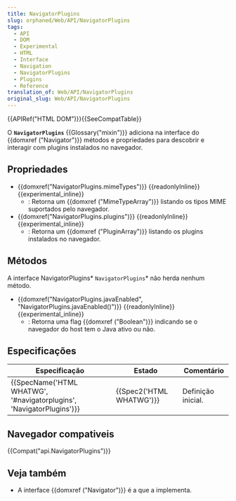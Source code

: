```yaml
---
title: NavigatorPlugins
slug: orphaned/Web/API/NavigatorPlugins
tags:
  - API
  - DOM
  - Experimental
  - HTML
  - Interface
  - Navigation
  - NavigatorPlugins
  - Plugins
  - Reference
translation_of: Web/API/NavigatorPlugins
original_slug: Web/API/NavigatorPlugins
---
```

{{APIRef("HTML DOM")}}{{SeeCompatTable}}

O **`NavigatorPlugins`** {{Glossary("mixin")}} adiciona na interface do {{domxref ("Navigator")}} métodos e propriedades para descobrir e interagir com plugins instalados no navegador.

## Propriedades

- {{domxref("NavigatorPlugins.mimeTypes")}} {{readonlyInline}}{{experimental_inline}}
  - : Retorna um {{domxref ("MimeTypeArray")}} listando os tipos MIME suportados pelo navegador.
- {{domxref("NavigatorPlugins.plugins")}} {{readonlyInline}}{{experimental_inline}}
  - : Retorna um {{domxref ("PluginArray")}} listando os plugins instalados no navegador.

## Métodos

A interface NavigatorPlugins* `NavigatorPlugins`* não herda nenhum método.

- {{domxref("NavigatorPlugins.javaEnabled", "NavigatorPlugins.javaEnabled()")}} {{readonlyInline}}{{experimental_inline}}
  - : Retorna uma flag {{domxref ("Boolean")}} indicando se o navegador do host tem o Java ativo ou não.

## Especificações

| Especificação                                                                                | Estado                           | Comentário         |
| -------------------------------------------------------------------------------------------- | -------------------------------- | ------------------ |
| {{SpecName('HTML WHATWG', '#navigatorplugins', 'NavigatorPlugins')}} | {{Spec2('HTML WHATWG')}} | Definição inicial. |

## Navegador compativeis

{{Compat("api.NavigatorPlugins")}}

## Veja também

- A interface {{domxref ("Navigator")}} é a que a implementa.
